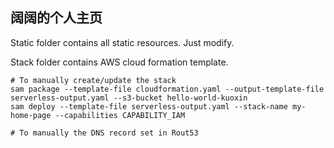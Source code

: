 ##  阔阔的个人主页

Static folder contains all static resources. Just modify.

Stack folder contains AWS cloud formation template.
```
# To manually create/update the stack
sam package --template-file cloudformation.yaml --output-template-file serverless-output.yaml --s3-bucket hello-world-kuoxin
sam deploy --template-file serverless-output.yaml --stack-name my-home-page --capabilities CAPABILITY_IAM

# To manually the DNS record set in Rout53

```
